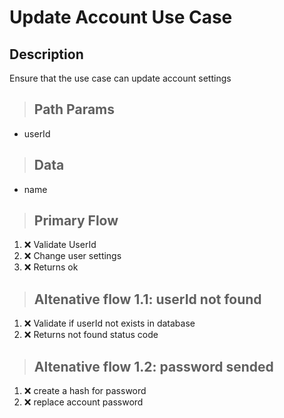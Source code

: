 # Update Account Use Case

## Description

Ensure that the use case can update account settings

> ## Path Params

- userId

> ## Data

- name

> ## Primary Flow

1. ❌ Validate UserId
2. ❌ Change user settings
3. ❌ Returns ok

> ## Altenative flow 1.1: userId not found

1. ❌ Validate if userId not exists in database
2. ❌ Returns not found status code


> ## Altenative flow 1.2: password sended

1. ❌ create a hash for password
2. ❌ replace account password
